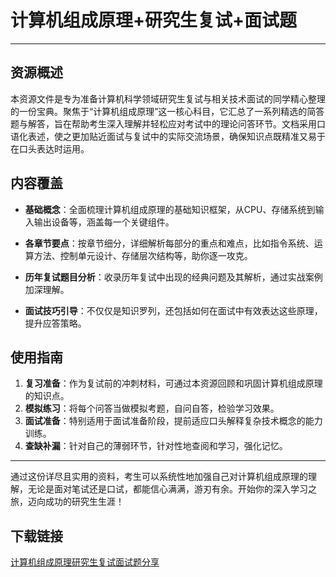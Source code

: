 # 计算机组成原理+研究生复试+面试题

---

## 资源概述

本资源文件是专为准备计算机科学领域研究生复试与相关技术面试的同学精心整理的一份宝典。聚焦于“计算机组成原理”这一核心科目，它汇总了一系列精选的简答题与解答，旨在帮助考生深入理解并轻松应对考试中的理论问答环节。文档采用口语化表述，使之更加贴近面试与复试中的实际交流场景，确保知识点既精准又易于在口头表达时运用。

## 内容覆盖

- **基础概念**：全面梳理计算机组成原理的基础知识框架，从CPU、存储系统到输入输出设备等，涵盖每一个关键组件。
  
- **各章节要点**：按章节细分，详细解析每部分的重点和难点，比如指令系统、运算方法、控制单元设计、存储层次结构等，助你逐一攻克。

- **历年复试题目分析**：收录历年复试中出现的经典问题及其解析，通过实战案例加深理解。

- **面试技巧引导**：不仅仅是知识罗列，还包括如何在面试中有效表达这些原理，提升应答策略。

## 使用指南

1. **复习准备**：作为复试前的冲刺材料，可通过本资源回顾和巩固计算机组成原理的知识点。
2. **模拟练习**：将每个问答当做模拟考题，自问自答，检验学习效果。
3. **面试准备**：特别适用于面试准备阶段，提前适应口头解释复杂技术概念的能力训练。
4. **查缺补漏**：针对自己的薄弱环节，针对性地查阅和学习，强化记忆。

---

通过这份详尽且实用的资料，考生可以系统性地加强自己对计算机组成原理的理解，无论是面对笔试还是口试，都能信心满满，游刃有余。开始你的深入学习之旅，迈向成功的研究生生涯！

## 下载链接

[计算机组成原理研究生复试面试题分享](https://pan.quark.cn/s/c572e8e4a3aa)